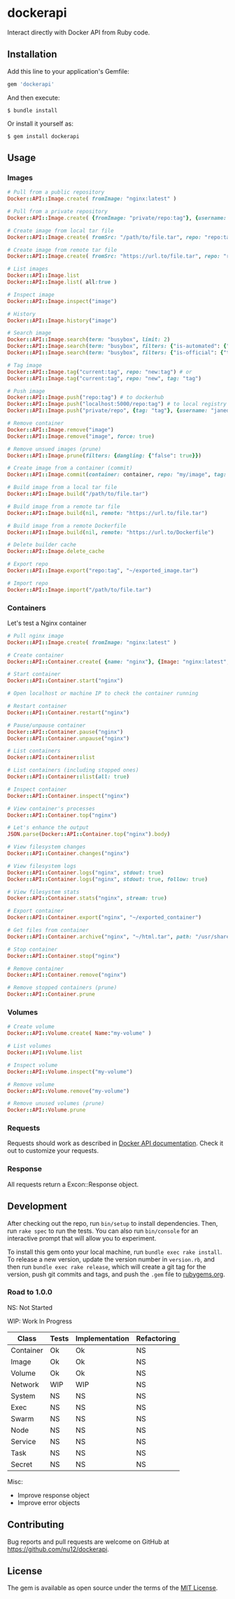 # dockerapi

Interact directly with Docker API from Ruby code.

## Installation

Add this line to your application's Gemfile:

```ruby
gem 'dockerapi'
```

And then execute:

    $ bundle install

Or install it yourself as:

    $ gem install dockerapi

## Usage

### Images

```ruby
# Pull from a public repository
Docker::API::Image.create( fromImage: "nginx:latest" )

# Pull from a private repository
Docker::API::Image.create( {fromImage: "private/repo:tag"}, {username: "janedoe", password: "password"} )

# Create image from local tar file
Docker::API::Image.create( fromSrc: "/path/to/file.tar", repo: "repo:tag" )

# Create image from remote tar file
Docker::API::Image.create( fromSrc: "https://url.to/file.tar", repo: "repo:tag" )

# List images
Docker::API::Image.list
Docker::API::Image.list( all:true )

# Inspect image
Docker::API::Image.inspect("image")

# History
Docker::API::Image.history("image")

# Search image
Docker::API::Image.search(term: "busybox", limit: 2)
Docker::API::Image.search(term: "busybox", filters: {"is-automated": {"true": true}})
Docker::API::Image.search(term: "busybox", filters: {"is-official": {"true": true}})

# Tag image
Docker::API::Image.tag("current:tag", repo: "new:tag") # or
Docker::API::Image.tag("current:tag", repo: "new", tag: "tag")

# Push image
Docker::API::Image.push("repo:tag") # to dockerhub
Docker::API::Image.push("localhost:5000/repo:tag") # to local registry
Docker::API::Image.push("private/repo", {tag: "tag"}, {username: "janedoe", password: "password"} # to private repository

# Remove container
Docker::API::Image.remove("image")
Docker::API::Image.remove("image", force: true)

# Remove unsued images (prune)
Docker::API::Image.prune(filters: {dangling: {"false": true}})

# Create image from a container (commit)
Docker::API::Image.commit(container: container, repo: "my/image", tag: "latest", comment: "Comment from commit", author: "dockerapi", pause: false )

# Build image from a local tar file
Docker::API::Image.build("/path/to/file.tar")

# Build image from a remote tar file
Docker::API::Image.build(nil, remote: "https://url.to/file.tar")

# Build image from a remote Dockerfile
Docker::API::Image.build(nil, remote: "https://url.to/Dockerfile")

# Delete builder cache
Docker::API::Image.delete_cache

# Export repo
Docker::API::Image.export("repo:tag", "~/exported_image.tar")

# Import repo
Docker::API::Image.import("/path/to/file.tar")
```

### Containers 

Let's test a Nginx container

```ruby
# Pull nginx image
Docker::API::Image.create( fromImage: "nginx:latest" )

# Create container
Docker::API::Container.create( {name: "nginx"}, {Image: "nginx:latest", HostConfig: {PortBindings: {"80/tcp": [ {HostIp: "0.0.0.0", HostPort: "80"} ]}}})

# Start container
Docker::API::Container.start("nginx")

# Open localhost or machine IP to check the container running

# Restart container
Docker::API::Container.restart("nginx")

# Pause/unpause container
Docker::API::Container.pause("nginx")
Docker::API::Container.unpause("nginx")

# List containers
Docker::API::Container::list

# List containers (including stopped ones)
Docker::API::Container::list(all: true)

# Inspect container
Docker::API::Container.inspect("nginx")

# View container's processes
Docker::API::Container.top("nginx")

# Let's enhance the output
JSON.parse(Docker::API::Container.top("nginx").body)

# View filesystem changes
Docker::API::Container.changes("nginx")

# View filesystem logs
Docker::API::Container.logs("nginx", stdout: true)
Docker::API::Container.logs("nginx", stdout: true, follow: true)

# View filesystem stats
Docker::API::Container.stats("nginx", stream: true)

# Export container
Docker::API::Container.export("nginx", "~/exported_container")

# Get files from container
Docker::API::Container.archive("nginx", "~/html.tar", path: "/usr/share/nginx/html/")

# Stop container
Docker::API::Container.stop("nginx")

# Remove container
Docker::API::Container.remove("nginx")

# Remove stopped containers (prune)
Docker::API::Container.prune
```

### Volumes

```ruby
# Create volume
Docker::API::Volume.create( Name:"my-volume" )

# List volumes
Docker::API::Volume.list

# Inspect volume
Docker::API::Volume.inspect("my-volume")

# Remove volume
Docker::API::Volume.remove("my-volume")

# Remove unused volumes (prune)
Docker::API::Volume.prune

```

### Requests

Requests should work as described in [Docker API documentation](https://docs.docker.com/engine/api/v1.40). Check it out to customize your requests.

### Response

All requests return a Excon::Response object.

## Development

After checking out the repo, run `bin/setup` to install dependencies. Then, run `rake spec` to run the tests. You can also run `bin/console` for an interactive prompt that will allow you to experiment.

To install this gem onto your local machine, run `bundle exec rake install`. To release a new version, update the version number in `version.rb`, and then run `bundle exec rake release`, which will create a git tag for the version, push git commits and tags, and push the `.gem` file to [rubygems.org](https://rubygems.org).

### Road to 1.0.0

NS: Not Started

WIP: Work In Progress


| Class | Tests | Implementation | Refactoring |
|---|---|---|---|
| Container | Ok | Ok | NS |
| Image | Ok | Ok | NS |
| Volume | Ok | Ok | NS |
| Network | WIP | WIP | NS |
| System | NS | NS | NS |
| Exec | NS | NS | NS |
| Swarm | NS | NS | NS |
| Node | NS | NS | NS |
| Service | NS | NS | NS |
| Task | NS | NS | NS |
| Secret | NS | NS | NS |

Misc: 
* Improve response object
* Improve error objects

## Contributing

Bug reports and pull requests are welcome on GitHub at https://github.com/nu12/dockerapi.


## License

The gem is available as open source under the terms of the [MIT License](https://opensource.org/licenses/MIT).

